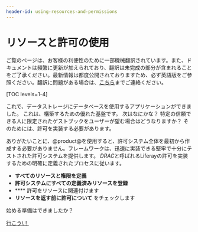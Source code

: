 ```yaml
---
header-id: using-resources-and-permissions
---
```


# リソースと許可の使用

<p class="alert alert-info"><span class="wysiwyg-color-blue120">ご覧のページは、お客様の利便性のために一部機械翻訳されています。また、ドキュメントは頻繁に更新が加えられており、翻訳は未完成の部分が含まれることをご了承ください。最新情報は都度公開されておりますため、必ず英語版をご参照ください。翻訳に問題がある場合は、<a href="mailto:support-content-jp@liferay.com">こちら</a>までご連絡ください。</span></p>

[TOC levels=1-4]

これで、データストレージにデータベースを使用するアプリケーションができました。 これは、構築するための優れた基盤です。 次はなにかな？ 特定の信頼できる人に限定されたゲストブックをユーザーが望む場合はどうなりますか？ そのためには、許可を実装する必要があります。

ありがたいことに、@product@を使用すると、許可システム全体を最初から作成する必要がありません。フレームワークは、迅速に実装できる堅牢で十分にテストされた許可システムを提供します。 *DRAC*と呼ばれるLiferayの許可を実装するための明確に定義されたプロセスに従います。

  - **すべてのリソースと権限を定義**
  - **許可システムにすべての定義済みリソースを登録**
  - **** 許可をリソースに関連付けます
  - **リソースを返す前に許可について** をチェックします

始める準備はできましたか？

<a class="go-link btn btn-primary" href="/docs/7-1/tutorials/-/knowledge_base/t/defining-permissions">行こう\！<span class="icon-circle-arrow-right"></span></a>

